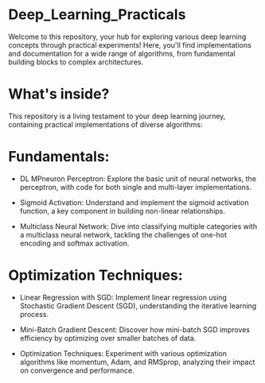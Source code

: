 # Deep_Learning_Practicals

Welcome to this repository, your hub for exploring various deep learning concepts through practical experiments! Here, you'll find implementations and documentation for a wide range of algorithms, from fundamental building blocks to complex architectures.

# What's inside?

This repository is a living testament to your deep learning journey, containing practical implementations of diverse algorithms:

# Fundamentals:
  - DL MPneuron Perceptron: Explore the basic unit of neural networks,
   the perceptron, with code for both single and multi-layer implementations.
   
  - Sigmoid Activation: Understand and implement the sigmoid activation function, 
   a key component in building non-linear relationships.
   
  - Multiclass Neural Network: Dive into classifying multiple categories with a multiclass neural network, 
   tackling the challenges of one-hot encoding and softmax activation.


# Optimization Techniques:
  - Linear Regression with SGD: Implement linear regression using Stochastic Gradient Descent (SGD),
    understanding the iterative learning process.
    
  - Mini-Batch Gradient Descent: Discover how mini-batch SGD improves efficiency by optimizing over smaller batches of data.

  - Optimization Techniques: Experiment with various optimization algorithms like momentum, Adam, and RMSprop, analyzing their impact on convergence and performance.
